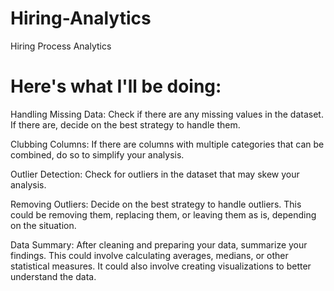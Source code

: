 # Hiring-Analytics
Hiring Process Analytics


# Here's what I'll be doing:


Handling Missing Data: Check if there are any missing values in the dataset. If there are, decide on the best strategy to handle them.

Clubbing Columns: If there are columns with multiple categories that can be combined, do so to simplify your analysis.

Outlier Detection: Check for outliers in the dataset that may skew your analysis.

Removing Outliers: Decide on the best strategy to handle outliers. This could be removing them, replacing them, or leaving them as is, depending on the situation.

Data Summary: After cleaning and preparing your data, summarize your findings. This could involve calculating averages, medians, or other statistical measures. It could also involve creating visualizations to better understand the data.
